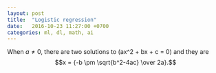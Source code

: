 ```yaml
---
layout: post
title:  "Logistic regression"
date:   2016-10-23 11:27:00 +0700
categories: ml, dl, math, ai
---
```


When $a \ne 0$, there are two solutions to \(ax^2 + bx + c = 0\) and they are
$$x = {-b \pm \sqrt{b^2-4ac} \over 2a}.$$